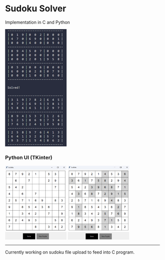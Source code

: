# Sudoku Solver

Implementation in C and Python

<img src="terminal_output.png" width=200>

### Python UI (TKinter)

<img src="sudoku_blank.png" width=200>
<img src="sudoku_solved.png" width=200>

---

Currently working on sudoku file upload to feed into C program.
